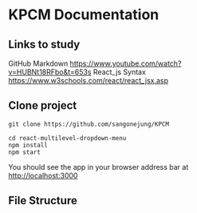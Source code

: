 # KPCM Documentation

## Links to study
GitHub Markdown https://www.youtube.com/watch?v=HUBNt18RFbo&t=653s
React_js Syntax https://www.w3schools.com/react/react_jsx.asp

## Clone project

```
git clone https://github.com/sangonejung/KPCM
```

```
cd react-multilevel-dropdown-menu
npm install
npm start
```

You should see the app in your browser address bar at [http://localhost:3000](http://localhost:3000)

## File Structure
